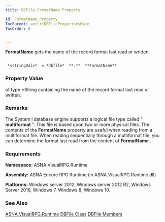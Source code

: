 ```yaml
---
title: DBFile.FormatName Property

Id: FormatName_Property
TocParent: aerLrfDBFilePropertiesMain
TocOrder: 0


---
```


**FormatName** gets the name of the record format last read or written. 

```

 *<stringVal>*  = *dbfile*  **.**  **FormatName**   
```

### Property Value
***<stringVal>*** of type *String containing the name of the record format last read or written. 

### Remarks
The System i database engine supports a logical file type called " **multiformat** ". This file is based upon two or more physical files. The contents of the **FormatName** property are useful when reading from a multiformat file. When reading sequentially through a multiformat file, you can determine the format last read from the content of **FormatName** . 

### Requirements
**Namespace:** ASNA.VisualRPG.Runtime 

**Assembly:** ASNA Encore RPG Runtime (in ASNA.VisualRPG.Runtime.dll) 

**Platforms:** Windows server 2012, Windows server 2012 R2, Windows Server 2016, Windows 7, Windows 8, Windows 10. 

### See Also
[ASNA.VisualRPG.Runtime](aerLrfRuntimeNamespace.html)
[DBFile Class](aerLrfDBFileClass.html)
[DBFile Members](aerLrfDBFileMembers.html) 
